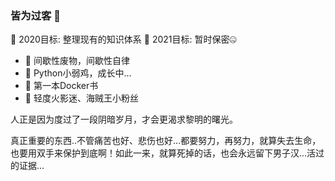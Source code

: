 ### 皆为过客 👋

🎯 2020目标: 整理现有的知识体系
🎯 2021目标: 暂时保密🤐

- 🔭 间歇性废物，间歇性自律
- 🌱 Python小弱鸡，成长中...
- 📔 第一本Docker书
- 🥳 轻度火影迷、海贼王小粉丝

人正是因为度过了一段阴暗岁月，才会更渴求黎明的曙光。

真正重要的东西..不管痛苦也好、悲伤也好...都要努力，再努力，就算失去生命，也要用双手来保护到底啊！如此一来，就算死掉的话，也会永远留下男子汉...活过的证据...
